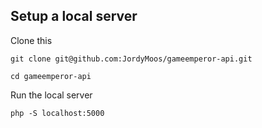 ## Setup a local server

Clone this
```
git clone git@github.com:JordyMoos/gameemperor-api.git
```
```
cd gameemperor-api
```

Run the local server

```
php -S localhost:5000
```